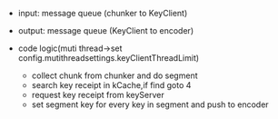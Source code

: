 * input: message queue (chunker to KeyClient)
* output: message queue (KeyClient to encoder)

* code logic(muti thread->set config.mutithreadsettings.keyClientThreadLimit)
    * collect chunk from chunker and do segment
    * search key receipt in kCache,if find goto 4
    * request key receipt from keyServer
    * set segment key for every key in segment and push to encoder
    